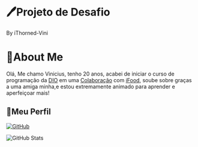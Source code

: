 # 🖊Projeto de Desafio

By iThorned-Vini

# 🎇About Me
Olá, Me chamo Vinicius, tenho 20 anos, acabei de iniciar o curso de programação da [DIO](https://www.dio.me) em uma [Colaboração](https://www.dio.me/bootcamp/potencia-tech-ifood-programacao-do-zero) com [iFood](https://www.ifood.com.br), soube sobre graças a uma amiga minha,e estou extremamente animado para aprender e aperfeiçoar mais!

## 📸Meu Perfil
[![GitHub](https://img.shields.io/badge/GitHub-00FF?style=for-the-badge&logo=github&logoColor=white)](https://github.com/iThorned)

![GitHub Stats](https://github-readme-stats.vercel.app/api?username=iThorned&theme=transparent&bg_color=&border_color=00FF00&show_icons=true&icon_color=00FF00&title_color=00FF7F&text_color=FFF)

